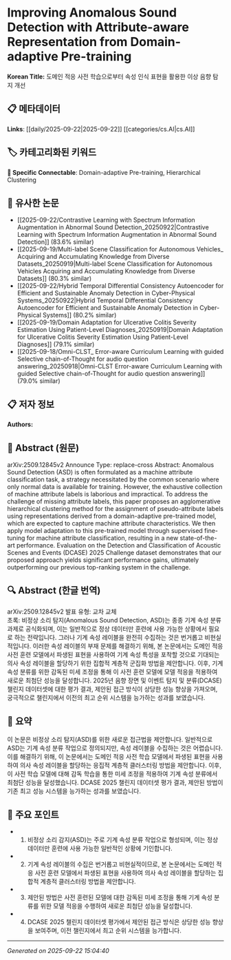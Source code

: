 # Improving Anomalous Sound Detection with Attribute-aware Representation from Domain-adaptive Pre-training

**Korean Title:** 도메인 적응 사전 학습으로부터 속성 인식 표현을 활용한 이상 음향 탐지 개선

## 📋 메타데이터

**Links**: [[daily/2025-09-22|2025-09-22]] [[categories/cs.AI|cs.AI]]

## 🏷️ 카테고리화된 키워드
**🔗 Specific Connectable**: Domain-adaptive Pre-training, Hierarchical Clustering

## 🔗 유사한 논문
- [[2025-09-22/Contrastive Learning with Spectrum Information Augmentation in Abnormal Sound Detection_20250922|Contrastive Learning with Spectrum Information Augmentation in Abnormal Sound Detection]] (83.6% similar)
- [[2025-09-19/Multi-label Scene Classification for Autonomous Vehicles_ Acquiring and Accumulating Knowledge from Diverse Datasets_20250919|Multi-label Scene Classification for Autonomous Vehicles Acquiring and Accumulating Knowledge from Diverse Datasets]] (80.3% similar)
- [[2025-09-22/Hybrid Temporal Differential Consistency Autoencoder for Efficient and Sustainable Anomaly Detection in Cyber-Physical Systems_20250922|Hybrid Temporal Differential Consistency Autoencoder for Efficient and Sustainable Anomaly Detection in Cyber-Physical Systems]] (80.2% similar)
- [[2025-09-19/Domain Adaptation for Ulcerative Colitis Severity Estimation Using Patient-Level Diagnoses_20250919|Domain Adaptation for Ulcerative Colitis Severity Estimation Using Patient-Level Diagnoses]] (79.1% similar)
- [[2025-09-18/Omni-CLST_ Error-aware Curriculum Learning with guided Selective chain-of-Thought for audio question answering_20250918|Omni-CLST Error-aware Curriculum Learning with guided Selective chain-of-Thought for audio question answering]] (79.0% similar)

## 📋 저자 정보

**Authors:** 

## 📄 Abstract (원문)

arXiv:2509.12845v2 Announce Type: replace-cross 
Abstract: Anomalous Sound Detection (ASD) is often formulated as a machine attribute classification task, a strategy necessitated by the common scenario where only normal data is available for training. However, the exhaustive collection of machine attribute labels is laborious and impractical. To address the challenge of missing attribute labels, this paper proposes an agglomerative hierarchical clustering method for the assignment of pseudo-attribute labels using representations derived from a domain-adaptive pre-trained model, which are expected to capture machine attribute characteristics. We then apply model adaptation to this pre-trained model through supervised fine-tuning for machine attribute classification, resulting in a new state-of-the-art performance. Evaluation on the Detection and Classification of Acoustic Scenes and Events (DCASE) 2025 Challenge dataset demonstrates that our proposed approach yields significant performance gains, ultimately outperforming our previous top-ranking system in the challenge.

## 🔍 Abstract (한글 번역)

arXiv:2509.12845v2 발표 유형: 교차 교체  
초록: 비정상 소리 탐지(Anomalous Sound Detection, ASD)는 종종 기계 속성 분류 과제로 공식화되며, 이는 일반적으로 정상 데이터만 훈련에 사용 가능한 상황에서 필요로 하는 전략입니다. 그러나 기계 속성 레이블을 완전히 수집하는 것은 번거롭고 비현실적입니다. 이러한 속성 레이블의 부재 문제를 해결하기 위해, 본 논문에서는 도메인 적응 사전 훈련 모델에서 파생된 표현을 사용하여 기계 속성 특성을 포착할 것으로 기대되는 의사 속성 레이블을 할당하기 위한 집합적 계층적 군집화 방법을 제안합니다. 이후, 기계 속성 분류를 위한 감독된 미세 조정을 통해 이 사전 훈련 모델에 모델 적응을 적용하여 새로운 최첨단 성능을 달성합니다. 2025년 음향 장면 및 이벤트 탐지 및 분류(DCASE) 챌린지 데이터셋에 대한 평가 결과, 제안된 접근 방식이 상당한 성능 향상을 가져오며, 궁극적으로 챌린지에서 이전의 최고 순위 시스템을 능가하는 성과를 보였습니다.

## 📝 요약

이 논문은 비정상 소리 탐지(ASD)를 위한 새로운 접근법을 제안합니다. 일반적으로 ASD는 기계 속성 분류 작업으로 정의되지만, 속성 레이블을 수집하는 것은 어렵습니다. 이를 해결하기 위해, 이 논문에서는 도메인 적응 사전 학습 모델에서 파생된 표현을 사용하여 의사 속성 레이블을 할당하는 응집적 계층적 클러스터링 방법을 제안합니다. 이후, 이 사전 학습 모델에 대해 감독 학습을 통한 미세 조정을 적용하여 기계 속성 분류에서 최첨단 성능을 달성했습니다. DCASE 2025 챌린지 데이터셋 평가 결과, 제안된 방법이 기존 최고 성능 시스템을 능가하는 성과를 보였습니다.

## 🎯 주요 포인트

- 1. 비정상 소리 감지(ASD)는 주로 기계 속성 분류 작업으로 형성되며, 이는 정상 데이터만 훈련에 사용 가능한 일반적인 상황에 기인합니다.

- 2. 기계 속성 레이블의 수집은 번거롭고 비현실적이므로, 본 논문에서는 도메인 적응 사전 훈련 모델에서 파생된 표현을 사용하여 의사 속성 레이블을 할당하는 집합적 계층적 클러스터링 방법을 제안합니다.

- 3. 제안된 방법은 사전 훈련된 모델에 대한 감독된 미세 조정을 통해 기계 속성 분류를 위한 모델 적응을 수행하여 새로운 최첨단 성능을 달성합니다.

- 4. DCASE 2025 챌린지 데이터셋 평가에서 제안된 접근 방식은 상당한 성능 향상을 보여주며, 이전 챌린지에서 최고 순위 시스템을 능가합니다.

---

*Generated on 2025-09-22 15:04:40*